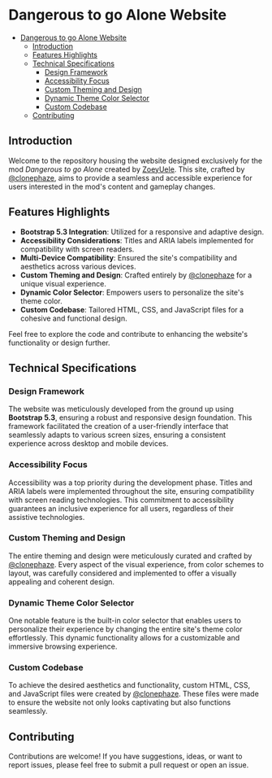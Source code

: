 # Dangerous to go Alone Website

- [Dangerous to go Alone Website](#dangerous-to-go-alone-website)
  - [Introduction](#introduction)
  - [Features Highlights](#features-highlights)
  - [Technical Specifications](#technical-specifications)
    - [Design Framework](#design-framework)
    - [Accessibility Focus](#accessibility-focus)
    - [Custom Theming and Design](#custom-theming-and-design)
    - [Dynamic Theme Color Selector](#dynamic-theme-color-selector)
    - [Custom Codebase](#custom-codebase)
  - [Contributing](#contributing)

## Introduction

Welcome to the repository housing the website designed exclusively for the mod *Dangerous to go Alone* created by [ZoeyUele](https://www.patreon.com/ZoeyEule/posts). This site, crafted by [@clonephaze](https://github.com/clonephaze), aims to provide a seamless and accessible experience for users interested in the mod's content and gameplay changes.

## Features Highlights

- **Bootstrap 5.3 Integration**: Utilized for a responsive and adaptive design.
- **Accessibility Considerations**: Titles and ARIA labels implemented for compatibility with screen readers.
- **Multi-Device Compatibility**: Ensured the site's compatibility and aesthetics across various devices.
- **Custom Theming and Design**: Crafted entirely by [@clonephaze](https://github.com/clonephaze) for a unique visual experience.
- **Dynamic Color Selector**: Empowers users to personalize the site's theme color.
- **Custom Codebase**: Tailored HTML, CSS, and JavaScript files for a cohesive and functional design.

Feel free to explore the code and contribute to enhancing the website's functionality or design further.

## Technical Specifications

### Design Framework
The website was meticulously developed from the ground up using **Bootstrap 5.3**, ensuring a robust and responsive design foundation. This framework facilitated the creation of a user-friendly interface that seamlessly adapts to various screen sizes, ensuring a consistent experience across desktop and mobile devices.

### Accessibility Focus
Accessibility was a top priority during the development phase. Titles and ARIA labels were implemented throughout the site, ensuring compatibility with screen reading technologies. This commitment to accessibility guarantees an inclusive experience for all users, regardless of their assistive technologies.

### Custom Theming and Design
The entire theming and design were meticulously curated and crafted by [@clonephaze](https://github.com/clonephaze). Every aspect of the visual experience, from color schemes to layout, was carefully considered and implemented to offer a visually appealing and coherent design.

### Dynamic Theme Color Selector
One notable feature is the built-in color selector that enables users to personalize their experience by changing the entire site's theme color effortlessly. This dynamic functionality allows for a customizable and immersive browsing experience.

### Custom Codebase
To achieve the desired aesthetics and functionality, custom HTML, CSS, and JavaScript files were created by [@clonephaze](https://github.com/clonephaze). These files were made to ensure the website not only looks captivating but also functions seamlessly.

## Contributing

Contributions are welcome! If you have suggestions, ideas, or want to report issues, please feel free to submit a pull request or open an issue.
